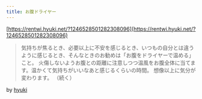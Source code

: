 ```yaml
---
title: お腹ドライヤー
---
```


[https://rentwi.hyuki.net/?1246528501282308096](https://rentwi.hyuki.net/?1246528501282308096)

 > 
 > 気持ちが焦るとき、必要以上に不安を感じるとき、いつもの自分とは違うように感じるとき、そんなときのお勧めは「お腹をドライヤーで温める」こと。
 > 火傷しないようお腹との距離に注意しつつ温風をお腹全体に当てます。温かくて気持ちがいいなあと感じるくらいの時間。
 > 想像以上に気分が変わります。
 > （続く）

by [hyuki](hyuki.md)
